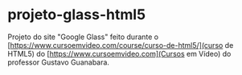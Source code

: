 # projeto-glass-html5
Projeto do site "Google Glass" feito durante o [https://www.cursoemvideo.com/course/curso-de-html5/](curso de HTML5) do [https://www.cursoemvideo.com](Cursos em Vídeo) do professor Gustavo Guanabara.
